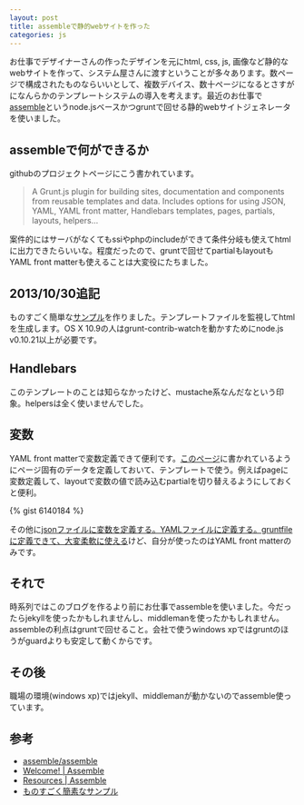 ```yaml
---
layout: post
title: assembleで静的webサイトを作った
categories: js
---
```

お仕事でデザイナーさんの作ったデザインを元にhtml, css, js, 画像など静的なwebサイトを作って、システム屋さんに渡すということが多々あります。数ページで構成されたものならいいとして、複数デバイス、数十ページになるとさすがになんらかのテンプレートシステムの導入を考えます。最近のお仕事で[assemble](https://github.com/assemble/assemble)というnode.jsベースかつgruntで回せる静的webサイトジェネレータを使いました。

## assembleで何ができるか

githubのプロジェクトページにこう書かれています。

>  A Grunt.js plugin for building sites, documentation and components from reusable templates and data. Includes options for using JSON, YAML, YAML front matter, Handlebars templates, pages, partials, layouts, helpers...

案件的にはサーバがなくてもssiやphpのincludeができて条件分岐も使えてhtmlに出力できたらいいな。程度だったので、gruntで回せてpartialもlayoutもYAML front matterも使えることは大変役にたちました。

## 2013/10/30追記

ものすごく簡単な[サンプル](https://github.com/pipboy3000/assemble-example)を作りました。テンプレートファイルを監視してhtmlを生成します。OS X 10.9の人はgrunt-contrib-watchを動かすためにnode.js v0.10.21以上が必要です。

## Handlebars
このテンプレートのことは知らなかったけど、mustache系なんだなという印象。helpersは全く使いませんでした。

## 変数
YAML front matterで変数定義できて便利です。[このページ](http://assemble.io/docs/YAML-front-matter.html)に書かれているようにページ固有のデータを定義しておいて、テンプレートで使う。例えばpageに変数定義して、layoutで変数の値で読み込むpartialを切り替えるようにしておくと便利。

{% gist 6140184 %}

その他に[jsonファイルに変数を定義する。YAMLファイルに定義する。gruntfileに定義できて、大変柔軟に使える](http://assemble.io/docs/Data.html)けど、自分が使ったのはYAML front matterのみです。

## それで
時系列ではこのブログを作るより前にお仕事でassembleを使いました。今だったらjekyllを使ったかもしれませんし、middlemanを使ったかもしれません。assembleの利点はgruntで回せること。会社で使うwindows xpではgruntのほうがguardよりも安定して動くからです。

## その後
職場の環境(windows xp)ではjekyll、middlemanが動かないのでassemble使っています。


## 参考
* [assemble/assemble](https://github.com/assemble/assemble)
* [Welcome! | Assemble](http://assemble.io/docs/)
* [Resources | Assemble](http://assemble.io/docs/Resources.html)
* [ものすごく簡素なサンプル](https://github.com/pipboy3000/assemble-example)



